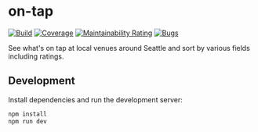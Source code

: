 # on-tap

[![Build](https://github.com/kylekarpack/on-tap/actions/workflows/test.yml/badge.svg)](https://github.com/kylekarpack/on-tap/actions/workflows/test.yml) [![Coverage](https://sonarcloud.io/api/project_badges/measure?project=kylekarpack_on-tap&metric=coverage)](https://sonarcloud.io/dashboard?id=kylekarpack_on-tap)
[![Maintainability Rating](https://sonarcloud.io/api/project_badges/measure?project=kylekarpack_on-tap&metric=sqale_rating)](https://sonarcloud.io/dashboard?id=kylekarpack_on-tap) [![Bugs](https://sonarcloud.io/api/project_badges/measure?project=kylekarpack_on-tap&metric=bugs)](https://sonarcloud.io/dashboard?id=kylekarpack_on-tap)

See what's on tap at local venues around Seattle and sort by various fields including ratings.

## Development

Install dependencies and run the development server:

```bash
npm install
npm run dev
```
